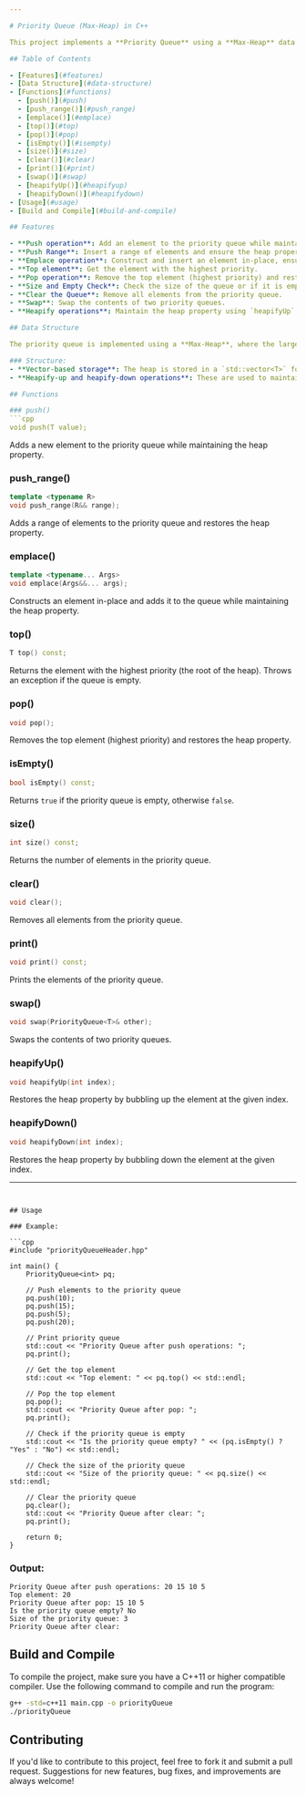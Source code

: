 ```yaml
---

# Priority Queue (Max-Heap) in C++

This project implements a **Priority Queue** using a **Max-Heap** data structure in C++. The priority queue provides an efficient way of managing a collection of elements with priority-based access, ensuring that the element with the highest priority (i.e., the maximum value) is always at the top.

## Table of Contents

- [Features](#features)
- [Data Structure](#data-structure)
- [Functions](#functions)
  - [push()](#push)
  - [push_range()](#push_range)
  - [emplace()](#emplace)
  - [top()](#top)
  - [pop()](#pop)
  - [isEmpty()](#isempty)
  - [size()](#size)
  - [clear()](#clear)
  - [print()](#print)
  - [swap()](#swap)
  - [heapifyUp()](#heapifyup)
  - [heapifyDown()](#heapifydown)
- [Usage](#usage)
- [Build and Compile](#build-and-compile)

## Features

- **Push operation**: Add an element to the priority queue while maintaining the heap property.
- **Push Range**: Insert a range of elements and ensure the heap property is maintained.
- **Emplace operation**: Construct and insert an element in-place, ensuring the heap property.
- **Top element**: Get the element with the highest priority.
- **Pop operation**: Remove the top element (highest priority) and restore the heap property.
- **Size and Empty Check**: Check the size of the queue or if it is empty.
- **Clear the Queue**: Remove all elements from the priority queue.
- **Swap**: Swap the contents of two priority queues.
- **Heapify operations**: Maintain the heap property using `heapifyUp` and `heapifyDown` functions.

## Data Structure

The priority queue is implemented using a **Max-Heap**, where the largest element is at the root. The heap is stored in a dynamic array (a vector in C++). The primary operations, such as insertion and deletion, run in **O(log n)** time complexity.

### Structure:
- **Vector-based storage**: The heap is stored in a `std::vector<T>` for dynamic resizing.
- **Heapify-up and heapify-down operations**: These are used to maintain the heap property after insertions and deletions.

## Functions

### push()
```cpp
void push(T value);
```
Adds a new element to the priority queue while maintaining the heap property.

### push_range()
```cpp
template <typename R>
void push_range(R&& range);
```
Adds a range of elements to the priority queue and restores the heap property.

### emplace()
```cpp
template <typename... Args>
void emplace(Args&&... args);
```
Constructs an element in-place and adds it to the queue while maintaining the heap property.

### top()
```cpp
T top() const;
```
Returns the element with the highest priority (the root of the heap). Throws an exception if the queue is empty.

### pop()
```cpp
void pop();
```
Removes the top element (highest priority) and restores the heap property.

### isEmpty()
```cpp
bool isEmpty() const;
```
Returns `true` if the priority queue is empty, otherwise `false`.

### size()
```cpp
int size() const;
```
Returns the number of elements in the priority queue.

### clear()
```cpp
void clear();
```
Removes all elements from the priority queue.

### print()
```cpp
void print() const;
```
Prints the elements of the priority queue.

### swap()
```cpp
void swap(PriorityQueue<T>& other);
```
Swaps the contents of two priority queues.

### heapifyUp()
```cpp
void heapifyUp(int index);
```
Restores the heap property by bubbling up the element at the given index.

### heapifyDown()
```cpp
void heapifyDown(int index);
```
Restores the heap property by bubbling down the element at the given index.

---
```


## Usage

### Example:

```cpp
#include "priorityQueueHeader.hpp"

int main() {
    PriorityQueue<int> pq;

    // Push elements to the priority queue
    pq.push(10);
    pq.push(15);
    pq.push(5);
    pq.push(20);

    // Print priority queue
    std::cout << "Priority Queue after push operations: ";
    pq.print();

    // Get the top element
    std::cout << "Top element: " << pq.top() << std::endl;

    // Pop the top element
    pq.pop();
    std::cout << "Priority Queue after pop: ";
    pq.print();

    // Check if the priority queue is empty
    std::cout << "Is the priority queue empty? " << (pq.isEmpty() ? "Yes" : "No") << std::endl;

    // Check the size of the priority queue
    std::cout << "Size of the priority queue: " << pq.size() << std::endl;

    // Clear the priority queue
    pq.clear();
    std::cout << "Priority Queue after clear: ";
    pq.print();

    return 0;
}
```

### Output:
```plaintext
Priority Queue after push operations: 20 15 10 5 
Top element: 20
Priority Queue after pop: 15 10 5 
Is the priority queue empty? No
Size of the priority queue: 3
Priority Queue after clear:
```

## Build and Compile

To compile the project, make sure you have a C++11 or higher compatible compiler. Use the following command to compile and run the program:

```bash
g++ -std=c++11 main.cpp -o priorityQueue
./priorityQueue
```

## Contributing

If you'd like to contribute to this project, feel free to fork it and submit a pull request. Suggestions for new features, bug fixes, and improvements are always welcome!
